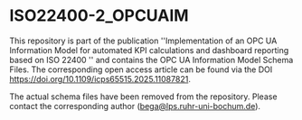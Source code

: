 # ISO22400-2_OPCUAIM
This repository is part of the publication ''Implementation of an OPC UA Information Model for automated KPI calculations and dashboard reporting based on ISO 22400 '' and contains the OPC UA Information Model Schema Files. The corresponding open access article can be found via the DOI https://doi.org/10.1109/icps65515.2025.11087821.


The actual schema files have been removed from the repository. Please contact the corresponding author (bega@lps.ruhr-uni-bochum.de).
